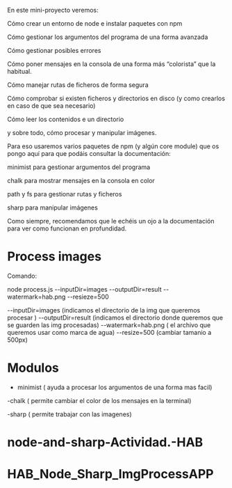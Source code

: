 En este mini-proyecto veremos:

Cómo crear un entorno de node e instalar paquetes con npm

Cómo gestionar los argumentos del programa de una forma avanzada

Cómo gestionar posibles errores

Cómo poner mensajes en la consola de una forma más “colorista” que la habitual.

Cómo manejar rutas de ficheros de forma segura

Cómo comprobar si existen ficheros y directorios en disco (y como crearlos en caso de que sea necesario)

Cómo leer los contenidos e un directorio

y sobre todo, cómo procesar y manipular imágenes.

Para eso usaremos varios paquetes de npm (y algún core module) que os pongo aquí para que podáis consultar la documentación:

minimist para gestionar argumentos del programa

chalk para mostrar mensajes en la consola en color

path y fs para gestionar rutas y ficheros

sharp para manipular imágenes

Como siempre, recomendamos que le echéis un ojo a la documentación para ver como funcionan en profundidad.

# Process images

Comando:

node process.js --inputDir=images --outputDir=result --watermark=hab.png --resieze=500

--inputDir=images (indicamos el directorio de la img que queremos procesar )
--outputDir=result (indicamos el directorio donde queremos que se guarden las img procesadas)
--watermark=hab.png ( el archivo que queremos usar como marca de agua)
--resize=500 (cambiar tamanio a 500px)

# Modulos

- minimist ( ayuda a procesar los argumentos de una forma mas facil)

-chalk ( permite cambiar el color de los mensajes en la terminal)

-sharp ( permite trabajar con las imagenes)
# node-and-sharp-Actividad.-HAB
# HAB_Node_Sharp_ImgProcessAPP
